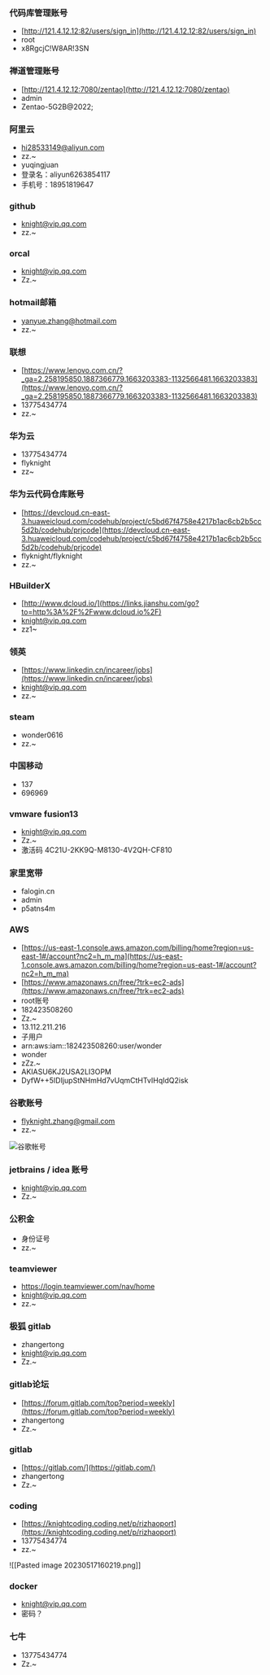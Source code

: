 ### 代码库管理账号

- [http://121.4.12.12:82/users/sign_in](http://121.4.12.12:82/users/sign_in)
- root
- x8RgcjC!W8AR!3SN

### 禅道管理账号

- [http://121.4.12.12:7080/zentao](http://121.4.12.12:7080/zentao)
- admin
- Zentao-5G2B@2022;

### 阿里云

- hi28533149@aliyun.com
- zz.~
- yuqingjuan
- 登录名：aliyun6263854117
- 手机号：18951819647

### github

- knight@vip.qq.com
- zz.~

### orcal

- knight@vip.qq.com
- Zz.~

### hotmail邮箱

- yanyue.zhang@hotmail.com
- zz.~

### 联想

- [https://www.lenovo.com.cn/?_ga=2.258195850.1887366779.1663203383-1132566481.1663203383](https://www.lenovo.com.cn/?_ga=2.258195850.1887366779.1663203383-1132566481.1663203383)
- 13775434774
- zz.~

### 华为云

- 13775434774
- flyknight
- zz~

### 华为云代码仓库账号

- [https://devcloud.cn-east-3.huaweicloud.com/codehub/project/c5bd67f4758e4217b1ac6cb2b5cc5d2b/codehub/prjcode](https://devcloud.cn-east-3.huaweicloud.com/codehub/project/c5bd67f4758e4217b1ac6cb2b5cc5d2b/codehub/prjcode)
- flyknight/flyknight
- zz.~

### HBuilderX

- [http://www.dcloud.io/](https://links.jianshu.com/go?to=http%3A%2F%2Fwww.dcloud.io%2F)
- knight@vip.qq.com
- zz1~

### 领英

- [https://www.linkedin.cn/incareer/jobs](https://www.linkedin.cn/incareer/jobs)
- knight@vip.qq.com
- zz.~

### steam

- wonder0616
- zz.~

### 中国移动

- 137
- 696969

### vmware fusion13

- [knight@vip.qq.com](mailto:knight@vip.qq.com)
- Zz.~
- 激活码  4C21U-2KK9Q-M8130-4V2QH-CF810

### 家里宽带

- falogin.cn
- admin
- p5atns4m

### AWS

- [https://us-east-1.console.aws.amazon.com/billing/home?region=us-east-1#/account?nc2=h_m_ma](https://us-east-1.console.aws.amazon.com/billing/home?region=us-east-1#/account?nc2=h_m_ma)
- [https://www.amazonaws.cn/free/?trk=ec2-ads](https://www.amazonaws.cn/free/?trk=ec2-ads)
- root账号
- 182423508260
- Zz.~
- 13.112.211.216
- 子用户
- arn:aws:iam::182423508260:user/wonder
- wonder
- zZz.~
- AKIASU6KJ2USA2LI3OPM
- DyfW++5IDIjupStNHmHd7vUqmCtHTvIHqIdQ2isk

### 谷歌账号

- flyknight.zhang@gmail.com
- zz.~

![谷歌帐号](https://oscimg.oschina.net/oscnet/up-78938b959b3b5c22413bac842a8a393f82c.png)

### jetbrains  / idea 账号

- knight@vip.qq.com
- Zz.~

### 公积金

- 身份证号
- zz.~

### teamviewer

- https://login.teamviewer.com/nav/home
- knight@vip.qq.com
- zz.~

### 极狐  gitlab

- zhangertong
- knight@vip.qq.com
- Zz.~

### gitlab论坛

- [https://forum.gitlab.com/top?period=weekly](https://forum.gitlab.com/top?period=weekly)
- zhangertong
- Zz.~

### gitlab

- [https://gitlab.com/](https://gitlab.com/)
- zhangertong
- Zz.~

### coding

- [https://knightcoding.coding.net/p/rizhaoport](https://knightcoding.coding.net/p/rizhaoport)
- 13775434774
- zz.~

![[Pasted image 20230517160219.png]]

### docker

- knight@vip.qq.com
- 密码？

### 七牛

- 13775434774
- Zz.~
